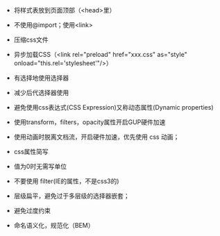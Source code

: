 
* 将样式表放到页面顶部（\<head>里）
* 不使用@import；使用\<link>
* 压缩css文件
* 异步加载CSS（\<link rel="preload" href="xxx.css" as="style" onload="this.rel='stylesheet'"/>）

* 有选择地使用选择器
* 减少后代选择器使用
* 避免使用css表达式(CSS Expression)又称动态属性(Dynamic properties)

* 使用transform，filters，opacity属性开启GUP硬件加速

* 使用动画时脱离文档流，开启硬件加速，优先使用 css 动画；

* css属性简写

* 值为0时无需写单位
* 不要使用 filter(IE的属性，不是css3的)

* 层级扁平，避免过于多层级的选择器嵌套；
* 避免过度约束

* 命名语义化，规范化（BEM）

